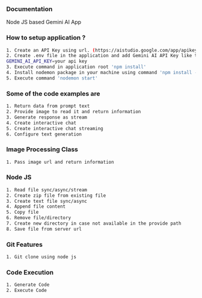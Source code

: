 ### Documentation

Node JS based Gemini AI App

### How to setup application ?

```sh
1. Create an API Key using url. (https://aistudio.google.com/app/apikey)
2. Create .env file in the application and add Gemini AI API Key like this:
GEMINI_AI_API_KEY=your api key
3. Execute command in application root 'npm install'
4. Install nodemon package in your machine using command 'npm install -g nodemon'
5. Execute command 'nodemon start'
```

### Some of the code examples are

```sh
1. Return data from prompt text
2. Provide image to read it and return information
3. Generate response as stream
4. Create interactive chat
5. Create interactive chat streaming
6. Configure text generation
```

### Image Processing Class

```sh
1. Pass image url and return information
```

### Node JS

```sh
1. Read file sync/async/stream
2. Create zip file from existing file
3. Create text file sync/async
4. Append file content
5. Copy file
6. Remove file/directory
7. Create new directory in case not available in the provide path
8. Save file from server url
```

### Git Features

```sh
1. Git clone using node js
```

### Code Execution

```sh
1. Generate Code
2. Execute Code
```